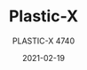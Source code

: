 ---
designer: "Pedrali R&D"
description: "Plastic-X%20table%20has%20a%20steel%20base%20with%20a%20polypropylene%20covering%20and%20stell%20tube%20column.%20Available%20combined%20with%20tops%20of%20different%20sizes%20and%20finishes."
image_primary: "img/Plastic-X_4740_01_zoom.jpg"
image_secondary: "../../../images/blank.png"
manufacturer: "Pedrali"
href: "https://www.pedrali.it/en/products/catalog/Table-PLASTIC-X-4740/"
subtitle: "PLASTIC-X 4740"
tags: 
  - "Pedrali"
  - "Central Base Tables"
title: "Plastic-X"
category: "Central Base Tables"
slug: "/manufacturers/pedrali/central-base-tables/pedrali-r-d-plastic-x"
date: "2021-02-19"
---